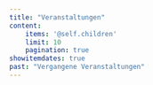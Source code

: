 ```yaml
---
title: "Veranstaltungen"
content:
    items: '@self.children'
    limit: 10
    pagination: true
showitemdates: true
past: "Vergangene Veranstaltungen"
---
```

